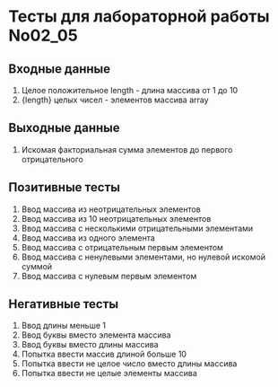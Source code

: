 # Тесты для лабораторной работы No02_05
## Входные данные
1. Целое положительное length - длина массива от 1 до 10
2. {length} целых чисел - элементов массива array
## Выходные данные
1. Искомая факториальная сумма элементов до первого отрицательного
## Позитивные тесты
1. Ввод массива из неотрицательных элементов
2. Ввод массива из 10 неотрицательных элементов
3. Ввод массива с несколькими отрицательными элементами
4. Ввод массива из одного элемента
5. Ввод массива с отрицательным первым элементом
6. Ввод массива с ненулевыми элементами, но нулевой искомой суммой
7. Ввод массива с нулевым первым элементом
## Негативные тесты
1. Ввод длины меньше 1
2. Ввод буквы вместо элемента массива
3. Ввод буквы вместо длины массива
4. Попытка ввести массив длиной больше 10
5. Попытка ввести не целое число вместо длины массива
6. Попытка ввести не целые элементы массива
